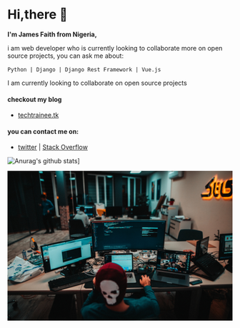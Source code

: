 
# Hi,there 👋

  **I'm James Faith from Nigeria,**
  
  i am web developer who is currently looking to collaborate more on open source projects,
  you can ask me about:

    Python | Django | Django Rest Framework | Vue.js
    
    
   I am currently looking to collaborate on open source projects
   
   
   
   #### checkout my blog
   
   - [techtrainee.tk](https://techtrainee.tk) 
   
   #### you can contact me on: 
   
   - [twitter](https://twitter.com/camzy_l) | [Stack Overflow](https://stackoverflow.com/users/13683741/camzy)
   
   
   ![Anurag's github stats](https://github-readme-stats.vercel.app/api?username=blackpandan&show_icons=true&theme=synthwave)]
   
    
    
   ![pic](https://github.com/blackpandan/my_pictures/blob/main/arian-darvishi-wh-RPfR_3_M-unsplash.jpg)
   
 
